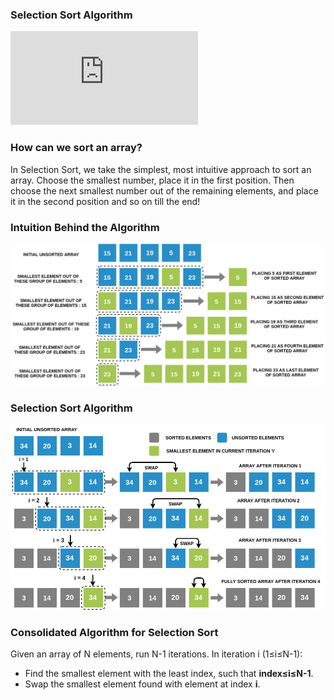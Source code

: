 ### Selection Sort Algorithm 
<iframe src="https://www.youtube.com/embed/49LPQB246wY" frameborder="0" allow="autoplay; encrypted-media" allowfullscreen></iframe>

### How can we sort an array?
In Selection Sort, we take the simplest, most intuitive approach to sort an array. Choose the smallest number, place it in the first position. Then choose the next smallest number out of the remaining elements, and place it in the second position and so on till the end!

### Intuition Behind the Algorithm
<img src="images/selection_concept.png"/>

### Selection Sort Algorithm
<img src="images/selection_algorithm.png"/>

### Consolidated Algorithm for Selection Sort

Given an array of N elements, run N-1 iterations.
In iteration i (1≤i≤N-1):

  -  Find the smallest element with the least index, such that **index≤i≤N-1**.
  -  Swap the smallest element found with element at index **i**.


